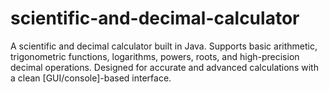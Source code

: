 # scientific-and-decimal-calculator
A scientific and decimal calculator built in Java. Supports basic arithmetic, trigonometric functions, logarithms, powers, roots, and high-precision decimal operations. Designed for accurate and advanced calculations with a clean [GUI/console]-based interface.
